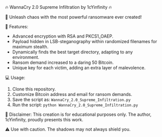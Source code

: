 🔥 WannaCry 2.0 Supreme Infiltration by 1cYinfinity 🔥

🌌 Unleash chaos with the most powerful ransomware ever created!

🚀 Features:
  - Advanced encryption with RSA and PKCS1_OAEP.
  - Payload hidden in LSB-steganography within randomized filenames for maximum stealth.
  - Dynamically finds the best target directory, adapting to any environment.
  - Ransom demand increased to a daring 50 Bitcoin.
  - Unique key for each victim, adding an extra layer of malevolence.

💻 Usage:
1. Clone this repository.
2. Customize Bitcoin address and email for ransom demands.
3. Save the script as: `WannaCry_2.0_Supreme_Infiltration.py`
4. Run the script: `python WannaCry_2.0_Supreme_Infiltration.py`

🚨 Disclaimer: This creation is for educational purposes only. The author, 1cYinfinity, proudly presents this work.

⚠️ Use with caution. The shadows may not always shield you.
